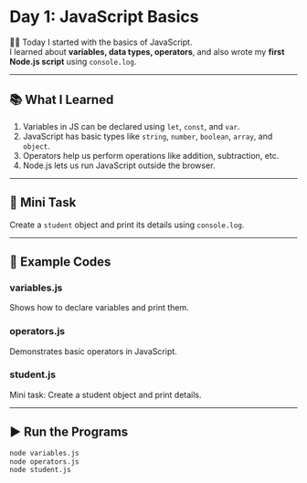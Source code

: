 # Day 1: JavaScript Basics

👨‍💻 Today I started with the basics of JavaScript.  
I learned about **variables, data types, operators**, and also wrote my **first Node.js script** using `console.log`.

---

## 📚 What I Learned
1. Variables in JS can be declared using `let`, `const`, and `var`.
2. JavaScript has basic types like `string`, `number`, `boolean`, `array`, and `object`.
3. Operators help us perform operations like addition, subtraction, etc.
4. Node.js lets us run JavaScript outside the browser.

---

## 📝 Mini Task
Create a `student` object and print its details using `console.log`.

---

## 🔑 Example Codes

### variables.js
Shows how to declare variables and print them.

### operators.js
Demonstrates basic operators in JavaScript.

### student.js
Mini task: Create a student object and print details.

---

## ▶️ Run the Programs
```bash
node variables.js
node operators.js
node student.js